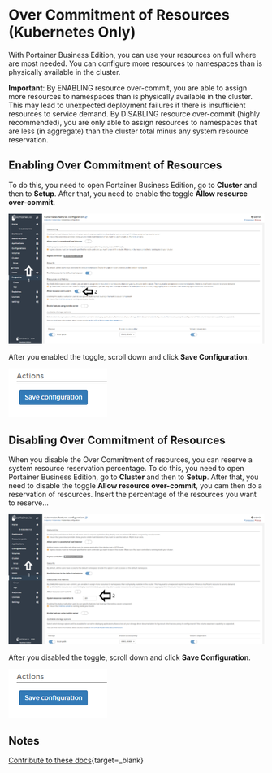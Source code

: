 # Over Commitment of Resources (Kubernetes Only)

With Portainer Business Edition, you can use your resources on full where are most needed. You can configure more resources to namespaces than is physically available in the cluster.

<b>Important</b>: By ENABLING resource over-commit, you are able to assign more resources to namespaces than is physically available in the cluster. This may lead to unexpected deployment failures if there is insufficient resources to service demand. By DISABLING resource over-commit (highly recommended), you are only able to assign resources to namespaces that are less (in aggregate) than the cluster total minus any system resource reservation.

## Enabling Over Commitment of Resources

To do this, you need to open Portainer Business Edition, go to <b>Cluster</b> and then to <b>Setup</b>. After that, you need to enable the toggle <b>Allow resource over-commit</b>.

![namespace](assets/over.png)

After you enabled the toggle, scroll down and click <b>Save Configuration</b>.

![namespace](assets/save_conf.png)

## Disabling Over Commitment of Resources

When you disable the Over Commitment of resources, you can reserve a system resource reservation percentage. To do this, you need to open Portainer Business Edition, go to <b>Cluster</b> and then to <b>Setup</b>. After that, you need to disable the toggle <b>Allow resource over-commit</b>, you cam then do a reservation of resources. Insert the percentage of the resources you want to reserve...

![namespace](assets/reserve.png)

After you disabled the toggle, scroll down and click <b>Save Configuration</b>.

![namespace](assets/save_conf.png)

## Notes

[Contribute to these docs](https://github.com/portainer/portainer-docs/blob/master/contributing.md){target=_blank}